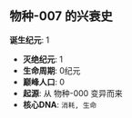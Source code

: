 ## 物种-007 的兴衰史

**诞生纪元**: 1
- **灭绝纪元**: 1
- **生命周期**: 0纪元
- **巅峰人口**: 0
- **起源**: 从 物种-000 变异而来
- **核心DNA**: `消耗, 生命`


